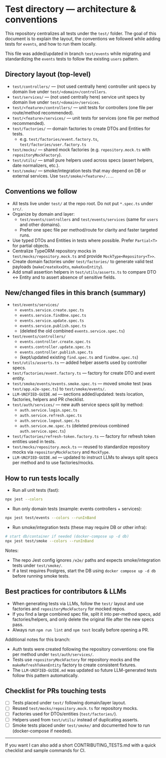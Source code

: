# Test directory — architecture & conventions

This repository centralizes all tests under the `test/` folder. The goal of this document is to explain the layout, the conventions we followed while adding tests for `events`, and how to run them locally.

This file was added/updated in branch `test/events` while migrating and standardizing the `events` tests to follow the existing `users` pattern.

## Directory layout (top-level)

- `test/controllers/` — (not used centrally here) controller unit specs by domain live under `test/<domain>/controllers`.
- `test/services/` — (not used centrally here) service unit specs by domain live under `test/<domain>/services`.
- `test/<feature>/controllers/` — unit tests for controllers (one file per route/method recommended).
- `test/<feature>/services/` — unit tests for services (one file per method recommended).
- `test/factories/` — domain factories to create DTOs and Entities for tests.
  - e.g. `test/factories/event.factory.ts`, `test/factories/user.factory.ts`
- `test/mocks/` — shared mock factories (e.g. `repository.mock.ts` with `repositoryMockFactory`).
- `test/utils/` — small pure helpers used across specs (assert helpers, date normalizers, etc.).
- `test/smoke/` — smoke/integration tests that may depend on DB or external services. Use `test/smoke/<feature>/...`.

## Conventions we follow

- All tests live under `test/` at the repo root. Do not put `*.spec.ts` under `src/`.
- Organize by domain and layer:
  - `test/events/controllers` and `test/events/services` (same for `users` and other domains).
  - Prefer one spec file per method/route for clarity and faster targeted runs.
- Use typed DTOs and Entities in tests where possible. Prefer `Partial<T>` for partial objects.
- Centralize TypeORM repository mocks in `test/mocks/repository.mock.ts` and provide `MockType<Repository<T>>`.
- Create domain factories under `test/factories/` to generate valid test payloads (`makeCreateXxxDto`, `makeXxxEntity`).
- Add small assertion helpers in `test/utils/asserts.ts` to compare DTO ↔ Entity and to assert absence of sensitive fields.

## New/changed files in this branch (summary)

- `test/events/services/`
  - `events.service.create.spec.ts`
  - `events.service.findOne.spec.ts`
  - `events.service.update.spec.ts`
  - `events.service.publish.spec.ts`
  - (deleted the old combined `events.service.spec.ts`)
- `test/events/controllers/`
  - `events.controller.create.spec.ts`
  - `events.controller.update.spec.ts`
  - `events.controller.publish.spec.ts`
  - (kept/updated existing `find.spec.ts` and `findOne.spec.ts`)
- `test/utils/asserts.ts` — added helper asserts used by controller specs.
- `test/factories/event.factory.ts` — factory for create DTO and event entity.
- `test/smoke/events/events.smoke.spec.ts` — moved smoke test (was `test/app.e2e-spec.ts`) to `test/smoke/events/`.
- `LLM-UNIFIED-GUIDE.md` — sections added/updated: tests location, factories, helpers and PR checklist.
- `test/auth/services/` — new auth service specs split by method:
  - `auth.service.login.spec.ts`
  - `auth.service.refresh.spec.ts`
  - `auth.service.logout.spec.ts`
  - `auth.service.me.spec.ts`
  (deleted previous combined `auth.service.spec.ts`)
- `test/factories/refresh-token.factory.ts` — factory for refresh token entities used in tests.
- `test/mocks/repository.mock.ts` — reused to standardize repository mocks via `repositoryMockFactory` and `MockType`.
- `LLM-UNIFIED-GUIDE.md` — updated to instruct LLMs to always split specs per method and to use factories/mocks.

## How to run tests locally

- Run all unit tests (fast):

```bash
npx jest --colors
```

- Run only domain tests (example: events controllers + services):

```bash
npx jest test/events --colors --runInBand
```

- Run smoke/integration tests (these may require DB or other infra):

```bash
# start db/container if needed (docker-compose up -d db)
npx jest test/smoke --colors --runInBand
```

Notes:
- The repo Jest config ignores `/e2e/` paths and expects smoke/integration tests under `test/smoke/`.
- If a test requires Postgres, start the DB using `docker compose up -d db` before running smoke tests.

## Best practices for contributors & LLMs

- When generating tests via LLMs, follow the `test/` layout and use factories and `repositoryMockFactory` for mocked repos.
- If you find a large combined spec file, split it into per-method specs, add factories/helpers, and only delete the original file after the new specs pass.
- Always run `npm run lint` and `npm test` locally before opening a PR.

Additional notes for this branch:
- Auth tests were created following the repository conventions: one file per method under `test/auth/services/`.
- Tests use `repositoryMockFactory` for repository mocks and the `makeRefreshTokenEntity` factory to create consistent fixtures.
- The `LLM-UNIFIED-GUIDE.md` was updated so future LLM-generated tests follow this pattern automatically.

## Checklist for PRs touching tests

- [ ] Tests placed under `test/` following domain/layer layout.
- [ ] Reused `test/mocks/repository.mock.ts` for repository mocks.
- [ ] Factories used for DTOs/entities (`test/factories/`).
- [ ] Helpers used from `test/utils/` instead of duplicating asserts.
- [ ] Smoke tests placed under `test/smoke/` and documented how to run (docker-compose if needed).

---

If you want I can also add a short CONTRIBUTING_TESTS.md with a quick checklist and sample commands for CI.
